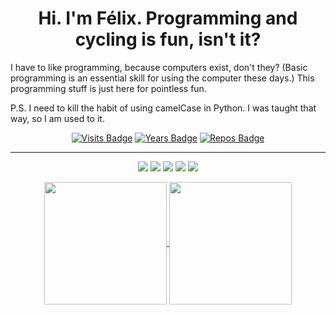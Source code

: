 <h1  align="center">Hi. I'm Félix. Programming and cycling is fun, isn't it?</h1></p>
<p>I have to like programming, because computers exist, don't they? (Basic programming is an essential skill for using the computer these days.) This programming stuff is just here for pointless fun.</p>
<p>P.S. I need to kill the habit of using camelCase in Python. I was taught that way, so I am used to it.</p>

<div align="center">

[![Visits Badge](https://badges.pufler.dev/visits/fffelix-jan/fffelix-jan)](https://github.com/fffelix-jan)
[![Years Badge](https://badges.pufler.dev/years/fffelix-jan)](https://github.com/fffelix-jan)
[![Repos Badge](https://badges.pufler.dev/repos/fffelix-jan)](https://github.com/fffelix-jan)

</div>

---

<div align="center">
  
<img src="https://img.shields.io/badge/c++%20-%2300599C.svg?&style=for-the-badge&logo=c%2B%2B&ogoColor=white"/>
<img src="https://img.shields.io/badge/c%23%20-%23239120.svg?&style=for-the-badge&logo=c-sharp&logoColor=white"/>
<img src="https://img.shields.io/badge/python%20-%2314354C.svg?&style=for-the-badge&logo=python&logoColor=white"/>
<img src="https://img.shields.io/badge/java-%23ED8B00.svg?&style=for-the-badge&logo=java&logoColor=white"/>
<img src="https://img.shields.io/badge/github%20-%23121011.svg?&style=for-the-badge&logo=github&logoColor=white"/>

<br />

<a href="https://github.com/fffelix-jan">
  <p align = "center">
    <img align="center" src="https://github-readme-stats.vercel.app/api?username=fffelix-jan&theme=tokyonight" height="196px"/>
  <img align="center" src="https://github-readme-stats.vercel.app/api/top-langs/?username=fffelix-jan&langs_count=5&theme=tokyonight" height="196px"/>
 </p>    
</a>
